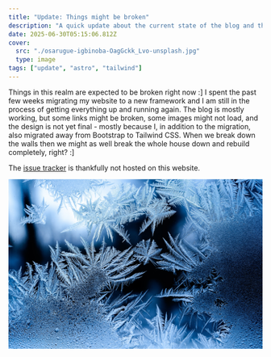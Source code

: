 ```yaml
---
title: "Update: Things might be broken"
description: "A quick update about the current state of the blog and the website."
date: 2025-06-30T05:15:06.812Z
cover:
  src: "./osarugue-igbinoba-OagGckk_Lvo-unsplash.jpg"
  type: image
tags: ["update", "astro", "tailwind"]
---
```


Things in this realm are expected to be broken right now :] I spent the past few weeks migrating my website to a new framework and I am still in the process of getting everything up and running again. The blog is mostly working, but some links might be broken, some images might not load, and the design is not yet final - mostly because I, in addition to the migration, also migrated away from Bootstrap to Tailwind CSS. When we break down the walls then we might as well break the whole house down and rebuild completely, right? :]

The [issue tracker](https://github.com/davidsneighbour/kollitsch.dev/issues) is thankfully not hosted on this website.

![A starry night sky.](../../../../assets/images/colophon.jpg)
